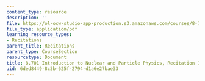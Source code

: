 ```yaml
---
content_type: resource
description: ''
file: https://ol-ocw-studio-app-production.s3.amazonaws.com/courses/8-701-introduction-to-nuclear-and-particle-physics-fall-2020/6ded84498c3b625f2794d1a6e27bae33_MIT8_701f20_rec18.pdf
file_type: application/pdf
learning_resource_types:
- Recitations
parent_title: Recitations
parent_type: CourseSection
resourcetype: Document
title: 8.701 Introduction to Nuclear and Particle Physics, Recitation 18
uid: 6ded8449-8c3b-625f-2794-d1a6e27bae33
---
```

